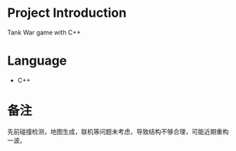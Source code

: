﻿
# Project Introduction

Tank War game with C++




# Language

- C++

# 备注
先前碰撞检测，地图生成，联机等问题未考虑，导致结构不够合理，可能近期重构一波。





